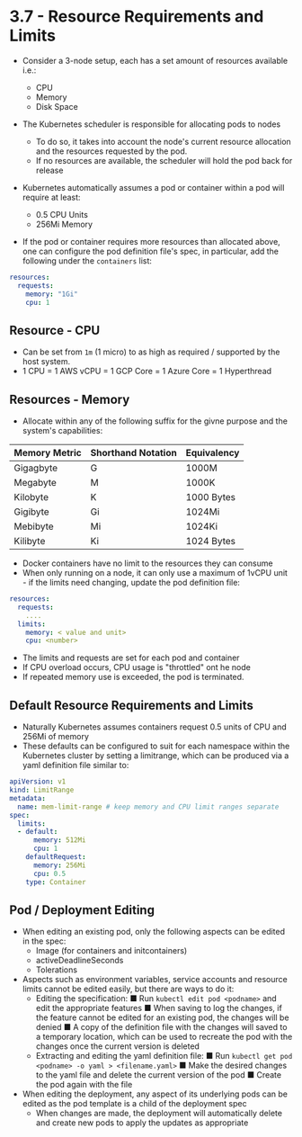 # 3.7 - Resource Requirements and Limits

- Consider a 3-node setup, each has a set amount of resources available i.e.:
  - CPU
  - Memory
  - Disk Space

- The Kubernetes scheduler is responsible for allocating pods to nodes
  - To do so, it takes into account the node's current resource allocation and the resources requested by the pod.
  - If no resources are available, the scheduler will hold the pod back for release
- Kubernetes automatically assumes a pod or container within a pod will require at least:
  - 0.5 CPU Units
  - 256Mi Memory

- If the pod or container requires more resources than allocated above, one can configure the pod definition file's spec, in particular, add the following under the `containers` list:

```yaml
resources:
  requests:
    memory: "1Gi"
    cpu: 1
```

## Resource - CPU

- Can be set from `1m` (1 micro) to as high as required / supported by the host system.
- 1 CPU = 1 AWS vCPU = 1 GCP Core = 1 Azure Core = 1 Hyperthread

## Resources - Memory

- Allocate within any of the following suffix for the givne purpose and the system's capabilities:

| Memory Metric | Shorthand Notation | Equivalency |
| ------------- | ------------------ | ----------- |
| Gigagbyte        |  G  | 1000M |
| Megabyte        |  M  | 1000K |
| Kilobyte        | K   | 1000 Bytes |
| Gigibyte        | Gi   | 1024Mi |
| Mebibyte        | Mi   | 1024Ki |
| Kilibyte        | Ki   | 1024 Bytes |

- Docker containers have no limit to the resources they can consume
- When only running on a node, it can only use a maximum of 1vCPU unit - if the limits need changing, update the pod definition file:

```yaml
resources:
  requests:
    ....
  limits:
    memory: < value and unit>
    cpu: <number>
```

- The limits and requests are set for each pod and container
- If CPU overload occurs, CPU usage is "throttled" ont he node
- If repeated memory use is exceeded, the pod is terminated.

## Default Resource Requirements and Limits

- Naturally Kubernetes assumes containers request 0.5 units of CPU and 256Mi of memory
- These defaults can be configured to suit for each namespace within the Kubernetes cluster by setting a limitrange, which can be produced via a yaml definition file similar to:

```yaml
apiVersion: v1
kind: LimitRange
metadata:
  name: mem-limit-range # keep memory and CPU limit ranges separate
spec:
  limits:
  - default:
      memory: 512Mi
      cpu: 1
    defaultRequest:
      memory: 256Mi
      cpu: 0.5
    type: Container
```

## Pod / Deployment Editing

- When editing an existing pod, only the following aspects can be edited in the spec:
  - Image (for containers and initcontainers)
  - activeDeadlineSeconds
  - Tolerations
- Aspects such as environment variables, service accounts and resource limits cannot
be edited easily, but there are ways to do it:
  - Editing the specification:
■ Run `kubectl edit pod <podname>` and edit the appropriate features
■ When saving to log the changes, if the feature cannot be edited for an
existing pod, the changes will be denied
■ A copy of the definition file with the changes will saved to a temporary
location, which can be used to recreate the pod with the changes once
the current version is deleted
  - Extracting and editing the yaml definition file:
■ Run `kubectl get pod <podname> -o yaml > <filename.yaml>`
■ Make the desired changes to the yaml file and delete the current
version of the pod
■ Create the pod again with the file
- When editing the deployment, any aspect of its underlying pods can be edited as the
pod template is a child of the deployment spec
  - When changes are made, the deployment will automatically delete and
create new pods to apply the updates as appropriate

